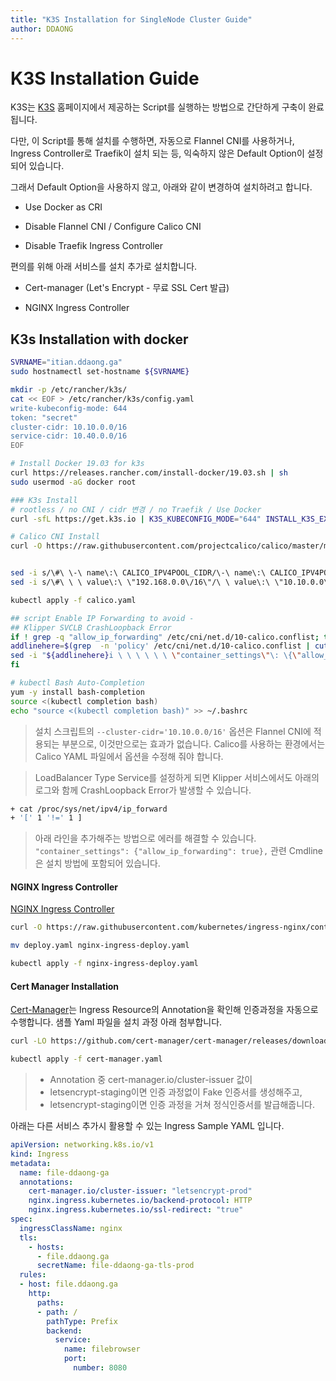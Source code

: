 ```yaml
---
title: "K3S Installation for SingleNode Cluster Guide"
author: DDAONG
---
```


# K3S Installation Guide

K3S는 [K3S](https://k3s.io/) 홈페이지에서 제공하는 Script를 실행하는 방법으로 간단하게 구축이 완료됩니다.


다만, 이 Script를 통해 설치를 수행하면, 자동으로 Flannel CNI를 사용하거나, 
Ingress Controller로 Traefik이 설치 되는 등, 익숙하지 않은 Default Option이 설정되어 있습니다.


그래서 Default Option을 사용하지 않고, 아래와 같이 변경하여 설치하려고 합니다.

- Use Docker as CRI

- Disable Flannel CNI / Configure Calico CNI

- Disable Traefik Ingress Controller


편의를 위해 아래 서비스를 설치 추가로 설치합니다.

- Cert-manager (Let's Encrypt - 무료 SSL Cert 발급)

- NGINX Ingress Controller 



## K3s Installation with docker

```bash
SVRNAME="itian.ddaong.ga"
sudo hostnamectl set-hostname ${SVRNAME}

mkdir -p /etc/rancher/k3s/
cat << EOF > /etc/rancher/k3s/config.yaml
write-kubeconfig-mode: 644
token: "secret"
cluster-cidr: 10.10.0.0/16
service-cidr: 10.40.0.0/16
EOF
```

```bash
# Install Docker 19.03 for k3s
curl https://releases.rancher.com/install-docker/19.03.sh | sh
sudo usermod -aG docker root

### K3s Install
# rootless / no CNI / cidr 변경 / no Traefik / Use Docker
curl -sfL https://get.k3s.io | K3S_KUBECONFIG_MODE="644" INSTALL_K3S_EXEC="--flannel-backend=none --disable-network-policy --cluster-cidr='10.10.0.0/16' --service-cidr='10.20.0.0/16' --disable=traefik --docker" sh -

# Calico CNI Install
curl -O https://raw.githubusercontent.com/projectcalico/calico/master/manifests/calico.yaml


sed -i s/\#\ \-\ name\:\ CALICO_IPV4POOL_CIDR/\-\ name\:\ CALICO_IPV4POOL_CIDR/g calico.yaml
sed -i s/\#\ \ \ value\:\ \"192.168.0.0\/16\"/\ \ value\:\ \"10.10.0.0\/16\"/g

kubectl apply -f calico.yaml

## script Enable IP Forwarding to avoid -
## Klipper SVCLB CrashLoopback Error 
if ! grep -q "allow_ip_forwarding" /etc/cni/net.d/10-calico.conflist; then
addlinehere=$(grep  -n 'policy' /etc/cni/net.d/10-calico.conflist | cut -d ':' -f 1)
sed -i "${addlinehere}i \ \ \ \ \ \ \"container_settings\"\: \{\"allow_ip_forwarding\"\:\ true\}\," /etc/cni/net.d/10-calico.conflist
fi

# kubectl Bash Auto-Completion
yum -y install bash-completion
source <(kubectl completion bash)
echo "source <(kubectl completion bash)" >> ~/.bashrc

```


>설치 스크립트의 `--cluster-cidr='10.10.0.0/16'` 옵션은 Flannel CNI에 적용되는 부분으로, 이것만으로는 효과가 없습니다. 
>Calico를 사용하는 환경에서는 Calico YAML 파일에서 옵션을 수정해 줘야 합니다.

> LoadBalancer Type Service를 설정하게 되면 Klipper 서비스에서도 아래의 로그와 함께 CrashLoopback Error가 발생할 수 있습니다.  
```bash
+ cat /proc/sys/net/ipv4/ip_forward
+ '[' 1 '!=' 1 ]
```
> 아래 라인을 추가해주는 방법으로 에러를 해결할 수 있습니다.
> `"container_settings": {"allow_ip_forwarding": true},`
> 관련 Cmdline은 설치 방법에 포함되어 있습니다.


#### NGINX Ingress Controller
[NGINX Ingress Controller](https://kubernetes.github.io/ingress-nginx/deploy/)
```bash
curl -O https://raw.githubusercontent.com/kubernetes/ingress-nginx/controller-v1.3.0/deploy/static/provider/cloud/deploy.yaml

mv deploy.yaml nginx-ingress-deploy.yaml

kubectl apply -f nginx-ingress-deploy.yaml
```


#### Cert Manager Installation
[Cert-Manager](https://cert-manager.io/)는 Ingress Resource의 Annotation을 확인해 인증과정을 자동으로 수행합니다.
샘플 Yaml 파일을 설치 과정 아래 첨부합니다.

```bash
curl -LO https://github.com/cert-manager/cert-manager/releases/download/v1.9.1/cert-manager.yaml

kubectl apply -f cert-manager.yaml
```

> - Annotation 중 cert-manager.io/cluster-issuer 값이
> -  letsencrypt-staging이면 인증 과정없이 Fake 인증서를 생성해주고,
> - letsencrypt-staging이면 인증 과정을 거쳐 정식인증서를 발급해줍니다.
  
  
   
아래는 다른 서비스 추가시 활용할 수 있는 Ingress Sample YAML 입니다.

```yaml
apiVersion: networking.k8s.io/v1
kind: Ingress
metadata:
  name: file-ddaong-ga
  annotations:
    cert-manager.io/cluster-issuer: "letsencrypt-prod"
    nginx.ingress.kubernetes.io/backend-protocol: HTTP
    nginx.ingress.kubernetes.io/ssl-redirect: "true"
spec:
  ingressClassName: nginx
  tls:
    - hosts:
      - file.ddaong.ga
      secretName: file-ddaong-ga-tls-prod
  rules:
  - host: file.ddaong.ga
    http:
      paths:
      - path: /
        pathType: Prefix
        backend:
          service:
            name: filebrowser
            port:
              number: 8080
```


